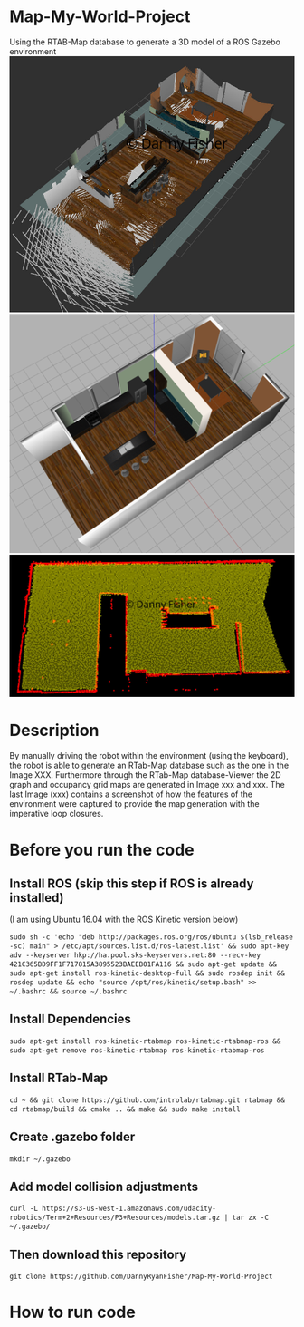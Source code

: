 # Map-My-World-Project
Using the RTAB-Map database to generate a 3D model of a ROS Gazebo environment
![RTab-Map Database Visualisation of Gazebo Simulation](/photos/third-rviz.jpeg)
![Gazebo Simulation of a Kitchen](/photos/kitchen-world.png)
![2D Occupancy Grid generated from robot](/photos/third-occ-grid.jpeg)

# Description

By manually driving the robot within the environment (using the keyboard), the robot is able to generate an RTab-Map database such as the one in the Image XXX. Furthermore through the RTab-Map database-Viewer the 2D graph and occupancy grid maps are generated in Image xxx and xxx. 
The last Image (xxx) contains a screenshot of how the features of the environment were captured to provide the map generation with the imperative loop closures. 
# Before you run the code

## Install ROS (skip this step if ROS is already installed)

(I am using Ubuntu 16.04 with the ROS Kinetic version below)

    sudo sh -c 'echo "deb http://packages.ros.org/ros/ubuntu $(lsb_release -sc) main" > /etc/apt/sources.list.d/ros-latest.list' && sudo apt-key adv --keyserver hkp://ha.pool.sks-keyservers.net:80 --recv-key 421C365BD9FF1F717815A3895523BAEEB01FA116 && sudo apt-get update && sudo apt-get install ros-kinetic-desktop-full && sudo rosdep init && rosdep update && echo "source /opt/ros/kinetic/setup.bash" >> ~/.bashrc && source ~/.bashrc

## Install Dependencies

    sudo apt-get install ros-kinetic-rtabmap ros-kinetic-rtabmap-ros && sudo apt-get remove ros-kinetic-rtabmap ros-kinetic-rtabmap-ros

## Install RTab-Map

    cd ~ && git clone https://github.com/introlab/rtabmap.git rtabmap && cd rtabmap/build && cmake .. && make && sudo make install

## Create .gazebo folder

    mkdir ~/.gazebo

## Add model collision adjustments

    curl -L https://s3-us-west-1.amazonaws.com/udacity-robotics/Term+2+Resources/P3+Resources/models.tar.gz | tar zx -C ~/.gazebo/

## Then download this repository

    git clone https://github.com/DannyRyanFisher/Map-My-World-Project

# How to run code

